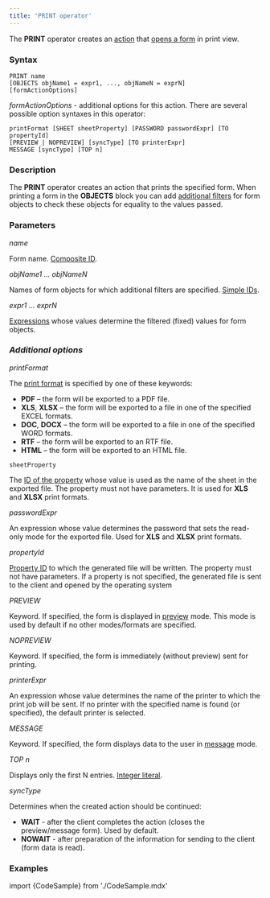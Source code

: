 ```yaml
---
title: 'PRINT operator'
---
```


The **PRINT** operator creates an [action](Actions.md) that [opens a form](In_a_print_view_PRINT_.md) in print view. 

### Syntax

    PRINT name 
    [OBJECTS objName1 = expr1, ..., objNameN = exprN]
    [formActionOptions] 

*formActionOptions* - additional options for this action. There are several possible option syntaxes in this operator:

    printFormat [SHEET sheetProperty] [PASSWORD passwordExpr] [TO propertyId]
    [PREVIEW | NOPREVIEW] [syncType] [TO printerExpr]
    MESSAGE [syncType] [TOP n]

### Description

The **PRINT** operator creates an action that prints the specified form. When printing a form in the **OBJECTS** block you can add [additional filters](Open_form.md#params) for form objects to check these objects for equality to the values passed.

### Parameters

*name*

Form name. [Composite ID](IDs.md#cid-broken).

*objName1 ... objNameN*

Names of form objects for which additional filters are specified. [Simple IDs](IDs.md#id-broken).

*expr1 ... exprN*

[Expressions](Expression.md) whose values determine the filtered (fixed) values for form objects.

### *Additional options*

*printFormat*

The [print format](In_a_print_view_PRINT_.md#format) is specified by one of these keywords:

-   **PDF** – the form will be exported to a PDF file.
-   **XLS**, **XLSX** – the form will be exported to a file in one of the specified EXCEL formats.
-   **DOC**, **DOCX** – the form will be exported to a file in one of the specified WORD formats.
-   **RTF** – the form will be exported to an RTF file.
-   **HTML** – the form will be exported to an HTML file.

<!-- -->

    sheetProperty

The [ID of the property](IDs.md#propertyid-broken) whose value is used as the name of the sheet in the exported file. The property must not have parameters. It is used for **XLS** and **XLSX** print formats.

*passwordExpr*

An expression whose value determines the password that sets the read-only mode for the exported file. Used for **XLS** and **XLSX** print formats.

*propertyId*

[Property ID](IDs.md#propertyid-broken) to which the generated file will be written. The property must not have parameters. If a property is not specified, the generated file is sent to the client and opened by the operating system

*PREVIEW*

Keyword. If specified, the form is displayed in [preview](In_a_print_view_PRINT_.md#interactive) mode. This mode is used by default if no other modes/formats are specified.

*NOPREVIEW*

Keyword. If specified, the form is immediately (without preview) sent for printing.

*printerExpr*

An expression whose value determines the name of the printer to which the print job will be sent. If no printer with the specified name is found (or specified), the default printer is selected.

*MESSAGE*

Keyword. If specified, the form displays data to the user in [message](In_a_print_view_PRINT_.md#interactive) mode.

*TOP n*

Displays only the first N entries. [Integer literal](Literals.md#intliteral-broken).

*syncType*

Determines when the created action should be continued:

-   **WAIT** - after the client completes the action (closes the preview/message form). Used by default.
-   **NOWAIT** - after preparation of the information for sending to the client (form data is read).

### Examples


import {CodeSample} from './CodeSample.mdx'

<CodeSample url="https://documentation.lsfusion.org/sample?file=ActionSample&block=print"/>

  
